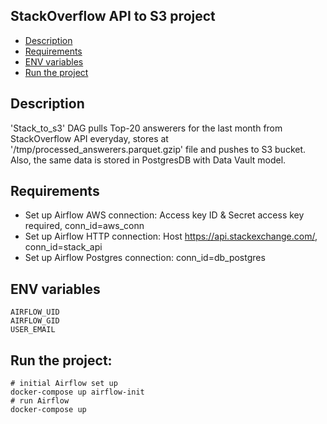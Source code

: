 ## StackOverflow API to S3 project
* [Description](#description)
* [Requirements](#requirements)
* [ENV variables](#env-variables)
* [Run the project](#run-the-project)

## Description
'Stack_to_s3' DAG pulls Top-20 answerers for the last month from StackOverflow API everyday, 
stores at '/tmp/processed_answerers.parquet.gzip' file and pushes to S3 bucket. 
Also, the same data is stored in PostgresDB with Data Vault model. 

 
## Requirements 
* Set up Airflow AWS connection: Access key ID & Secret access key required, conn_id=aws_conn
* Set up Airflow HTTP connection: Host https://api.stackexchange.com/, conn_id=stack_api
* Set up Airflow Postgres connection: conn_id=db_postgres


## ENV variables
```
AIRFLOW_UID
AIRFLOW_GID
USER_EMAIL
```


## Run the project:
```
# initial Airflow set up
docker-compose up airflow-init
# run Airflow
docker-compose up
```

